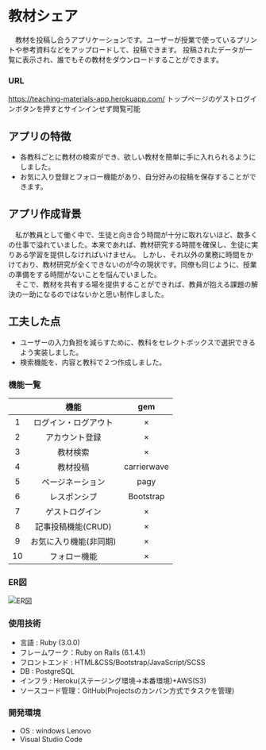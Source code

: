 # 教材シェア
&emsp;教材を投稿し合うアプリケーションです。ユーザーが授業で使っているプリントや参考資料などをアップロードして、投稿できます。
投稿されたデータが一覧に表示され、誰でもその教材をダウンロードすることができます。
### URL
https://teaching-materials-app.herokuapp.com/
トップページのゲストログインボタンを押すとサインインせず閲覧可能
## アプリの特徴
* 各教科ごとに教材の検索ができ、欲しい教材を簡単に手に入れられるようにしました。
* お気に入り登録とフォロー機能があり、自分好みの投稿を保存することができます。
## アプリ作成背景
&emsp;私が教員として働く中で、生徒と向き合う時間が十分に取れないほど、数多くの仕事で溢れていました。本来であれば、教材研究する時間を確保し、生徒に実りある学習を提供しなければいけません。
しかし、それ以外の業務に時間をかけており、教材研究が全くできないのが今の現状です。同僚も同じように、授業の準備をする時間がないことを悩んでいました。  
 &emsp;そこで、教材を共有する場を提供することができれば、教員が抱える課題の解決の一助になるのではないかと思い制作しました。

## 工夫した点
* ユーザーの入力負担を減らすために、教科をセレクトボックスで選択できるよう実装しました。
* 検索機能を、内容と教科で２つ作成しました。
### 機能一覧
|  |機能  |gem  |
|:---: |:---: |:---: |
|1  |ログイン・ログアウト  |×  |
|2  |アカウント登録  |×  |
|3  |教材検索 |×  |
|4  |教材投稿  |carrierwave  |
|5  |ページネーション |pagy  |
|6  |レスポンシブ  |Bootstrap  |
|7  |ゲストログイン  |×  |
|8  |記事投稿機能(CRUD)  |×  |
|9  |お気に入り機能(非同期)  |×  |
|10  |フォロー機能  |×  |
### ER図
![ER図](https://user-images.githubusercontent.com/87798070/133949142-9b84452c-5945-45e2-8cab-1854cbfff1d7.png)
### 使用技術
* 言語 : Ruby (3.0.0)
* フレームワーク：Ruby on Rails (6.1.4.1)
* フロントエンド : HTML&CSS/Bootstrap/JavaScript/SCSS
* DB : PostgreSQL
* インフラ : Heroku(ステージング環境→本番環境)+AWS(S3)
* ソースコード管理：GitHub(Projectsのカンバン方式でタスクを管理)
### 開発環境
* OS : windows Lenovo
* Visual Studio Code
